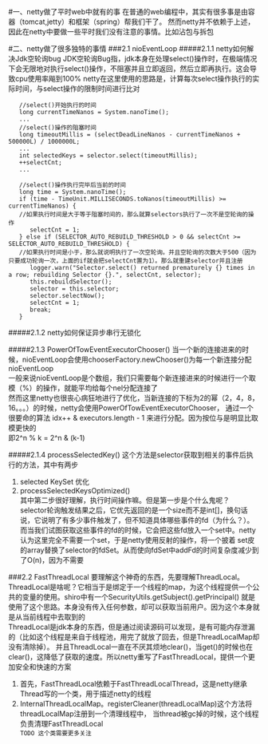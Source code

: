 #一、netty做了平时web中就有的事
    在普通的web编程中，其实有很多事是由容器（tomcat,jetty）和框架（spring）帮我们干了。
    然而netty并不依赖于上述，因此在netty中要做一些平时我们没有注意的事情。比如沾包与拆包
    
#二、netty做了很多独特的事情
###2.1 nioEventLoop
#####2.1.1 netty如何解决Jdk空轮询bug
    JDK空轮询Bug指，jdk本身在处理select()操作时，在极端情况下会无限地对执行select()操作，不阻塞并且立即返回，然后立即再执行。这会导致cpu使用率飚到100%
  netty在这里使用的思路是，计算每次select操作执行的实际时间，与select操作的限制时间进行比对  
  ``` 
     //select()开始执行的时间
     long currentTimeNanos = System.nanoTime();
     ...
     //select()操作的阻塞时间
     long timeoutMillis = (selectDeadLineNanos - currentTimeNanos + 500000L) / 1000000L;
     ...
     int selectedKeys = selector.select(timeoutMillis);
     ++selectCnt;
     ...
                   
     //select()操作执行完毕后当前的时间
     long time = System.nanoTime();
     if (time - TimeUnit.MILLISECONDS.toNanos(timeoutMillis) >= currentTimeNanos) {
     //如果执行时间是大于等于阻塞时间的，那么就算selectors执行了一次不是空轮询的操作
        selectCnt = 1;
     } else if (SELECTOR_AUTO_REBUILD_THRESHOLD > 0 && selectCnt >= SELECTOR_AUTO_REBUILD_THRESHOLD) {
     //如果执行时间是小于，那么就说明执行了一次空轮询。并且空轮询的次数大于500（因为只要成功轮询一次，上面的if就会把selectCnt置为1）。那么就重建selector并且注册
        logger.warn("Selector.select() returned prematurely {} times in a row; rebuilding Selector {}.", selectCnt, selector);
        this.rebuildSelector();
        selector = this.selector;
        selector.selectNow();
        selectCnt = 1;
        break;
     }
 ``` 
#####2.1.2 netty如何保证异步串行无锁化

#####2.1.3 PowerOfTowEventExecutorChooser()
  当一个新的连接进来的时候，nioEventLoop会使用chooserFactory.newChooser()为每一个新连接分配nioEventLoop  
  一般来说nioEventLoop是个数组，我们只需要每个新连接进来的时候进行一个取模（%）的操作，就能平均给每个nel分配连接了  
  然而这里netty也很丧心病狂地进行了优化，当新连接的下标为2的幂（2，4，8，16。。。）的时候，netty会使用PowerOfTowEventExecutorChooser，
  通过一个很要命的算法 idx++ & executors.length - 1 来进行分配。因为按位与是明显比取模更快的  
  即2^n % k = 2^n & (k-1) 

#####2.1.4 processSelectedKey()
  这个方法是selector获取到相关的事件后执行的方法，其中有两步
  1. selected KeySet 优化
  2. processSelectedKeysOptimized()  
  其中第二步很好理解，执行时间操作嘛。但是第一步是个什么鬼呢？  
  selector轮询触发结果之后，它优先返回的是一个size而不是int[]，换句话说，它说明了有多少事件触发了，但不知道具体哪些事件的fd（为什么？）。
  而当我们试图获取这些事件的fd的时候，它会把这些fd放入一个set中。netty认为这里完全不需要一个set，于是netty使用反射的操作，将一个披着
  set皮的array替换了selector的fdSet。从而使向fdSet中addFd的时间复杂度减少到了O(n)，因为不需要

###2.2 FastThreadLocal
  要理解这个神奇的东西，先要理解ThreadLocal。  
  ThreadLocal是啥呢？它相当于是绑定于一个线程的map，为这个线程提供一个公共的变量的使用。shiro中有一个SecurityUtils.getSubject().getPrincipal()
就是使用了这个思路。本身没有传入任何参数，却可以获取当前用户。因为这个本身就是从当前线程中去取到的  
  ThreadLocal是jdk本身的东西，但是通过阅读源码可以发现，是有可能内存泄漏的（比如这个线程是来自于线程池，用完了就放了回去，但是ThreadLocalMap却没有清除掉）。
并且ThreadLocal一直在不厌其烦地clear()，当get()的时候也在clear()，这降低了获取的速度。所以netty重写了FastThreadLocal，提供一个更加安全和快速的方案

1. 首先，FastThreadLocal依赖于FastThreadLocalThread，这是netty继承Thread写的一个类，用于描述netty的线程
2. InternalThreadLocalMap。registerCleaner(threadLocalMap)这个方法将threadLocalMap注册到一个清理线程中，
当thread被gc掉的时候，这个线程负责清理FastThreadLocal  
``` TODO 这个类需要更多关注 ```


